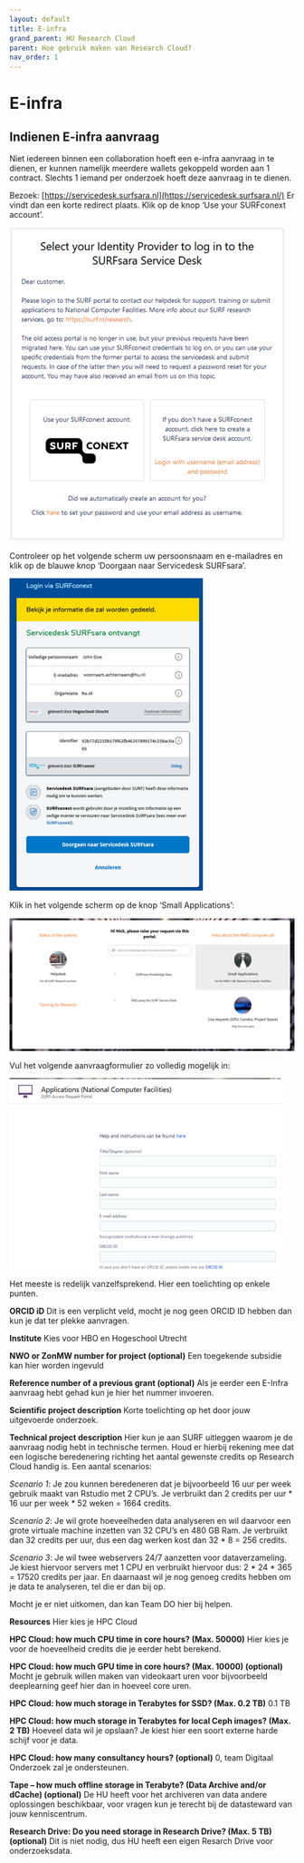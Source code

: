 ```yaml
---
layout: default
title: E-infra
grand_parent: HU Research Cloud
parent: Hoe gebruik maken van Research Cloud?
nav_order: 1
---
```


# E-infra

## Indienen E-infra aanvraag

Niet iedereen binnen een collaboration hoeft een e-infra aanvraag in te dienen, er kunnen namelijk meerdere wallets gekoppeld worden aan 1 contract. Slechts 1 iemand per onderzoek hoeft deze aanvraag in te dienen.

Bezoek: [https://servicedesk.surfsara.nl](https://servicedesk.surfsara.nl/)
Er vindt dan een korte redirect plaats.
Klik op de knop ‘Use your SURFconext account’.

![](/assets/how-e-infra-1.png)

Controleer op het volgende scherm uw persoonsnaam en e-mailadres en klik op de blauwe knop ‘Doorgaan naar Servicedesk SURFsara’.

![](/assets/how-e-infra-2.png)

Klik in het volgende scherm op de knop ‘Small Applications’:

![](/assets/how-e-infra-3.png)

Vul het volgende aanvraagformulier zo volledig mogelijk in:

![](/assets/how-e-infra-4.png)

Het meeste is redelijk vanzelfsprekend. Hier een toelichting op enkele punten.

**ORCID iD**
Dit is een verplicht veld, mocht je nog geen ORCID ID hebben dan kun je dat ter plekke aanvragen. 

**Institute**
Kies voor HBO en Hogeschool Utrecht

**NWO or ZonMW number for project (optional)**
Een toegekende subsidie kan hier worden ingevuld

**Reference number of a previous grant (optional)**
Als je eerder een E-Infra aanvraag hebt gehad kun je hier het nummer invoeren. 

**Scientific project description**
Korte toelichting op het door jouw uitgevoerde onderzoek. 

**Technical project description**
Hier kun je aan SURF uitleggen waarom je de aanvraag nodig hebt in technische termen. Houd er hierbij rekening mee dat een logische beredenering richting het aantal gewenste credits op Research Cloud handig is. Een aantal scenarios:

*Scenario 1*: Je zou kunnen beredeneren dat je bijvoorbeeld 16 uur per week gebruik maakt van Rstudio met 2 CPU’s. Je verbruikt dan 2 credits per uur * 16 uur per week * 52 weken = 1664 credits. 

*Scenario 2*: Je wil grote hoeveelheden data analyseren en wil daarvoor een grote virtuale machine inzetten van 32 CPU’s en 480 GB Ram. Je verbruikt dan 32 credits per uur, dus een dag werken kost dan 32 * 8 = 256 credits. 

*Scenario 3*: Je wil twee webservers 24/7 aanzetten voor dataverzameling. Je kiest hiervoor servers met 1 CPU en verbruikt hiervoor dus: 2 * 24 * 365 = 17520 credits per jaar. En daarnaast wil je nog genoeg credits hebben om je data te analyseren, tel die er dan bij op. 

Mocht je er niet uitkomen, dan kan Team DO hier bij helpen.

**Resources**
Hier kies je HPC Cloud

**HPC Cloud: how much CPU time in core hours? (Max. 50000)**
Hier kies je voor de hoeveelheid credits die je eerder hebt berekend. 

**HPC Cloud: how much GPU time in core hours? (Max. 10000) (optional)**
Mocht je gebruik willen maken van videokaart uren voor bijvoorbeeld deeplearning geef hier dan in hoeveel core uren. 

**HPC Cloud: how much storage in Terabytes for SSD? (Max. 0.2 TB)**
0.1 TB

**HPC Cloud: how much storage in Terabytes for local Ceph images? (Max. 2 TB)**
Hoeveel data wil je opslaan? Je kiest hier een soort externe harde schijf voor je data.

**HPC Cloud: how many consultancy hours? (optional)**
0, team Digitaal Onderzoek zal je ondersteunen.

**Tape – how much offline storage in Terabyte? (Data Archive and/or dCache) (optional)**
De HU heeft voor het archiveren van data andere oplossingen beschikbaar, voor vragen kun je terecht bij de datasteward van jouw kenniscentrum. 

**Research Drive: Do you need storage in Research Drive? (Max. 5 TB) (optional)**
Dit is niet nodig, dus HU heeft een eigen Resarch Drive voor onderzoeksdata.